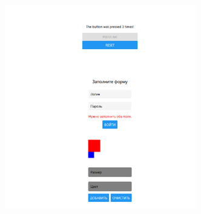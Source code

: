 ![Иллюстрация к проекту](https://github.com/W1ngshot/React-native-projects/raw/hw-2/homework2/image.png)